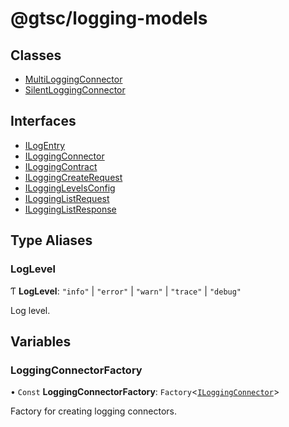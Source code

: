 # @gtsc/logging-models

## Classes

- [MultiLoggingConnector](classes/MultiLoggingConnector.md)
- [SilentLoggingConnector](classes/SilentLoggingConnector.md)

## Interfaces

- [ILogEntry](interfaces/ILogEntry.md)
- [ILoggingConnector](interfaces/ILoggingConnector.md)
- [ILoggingContract](interfaces/ILoggingContract.md)
- [ILoggingCreateRequest](interfaces/ILoggingCreateRequest.md)
- [ILoggingLevelsConfig](interfaces/ILoggingLevelsConfig.md)
- [ILoggingListRequest](interfaces/ILoggingListRequest.md)
- [ILoggingListResponse](interfaces/ILoggingListResponse.md)

## Type Aliases

### LogLevel

Ƭ **LogLevel**: `"info"` \| `"error"` \| `"warn"` \| `"trace"` \| `"debug"`

Log level.

## Variables

### LoggingConnectorFactory

• `Const` **LoggingConnectorFactory**: `Factory`\<[`ILoggingConnector`](interfaces/ILoggingConnector.md)\>

Factory for creating logging connectors.
